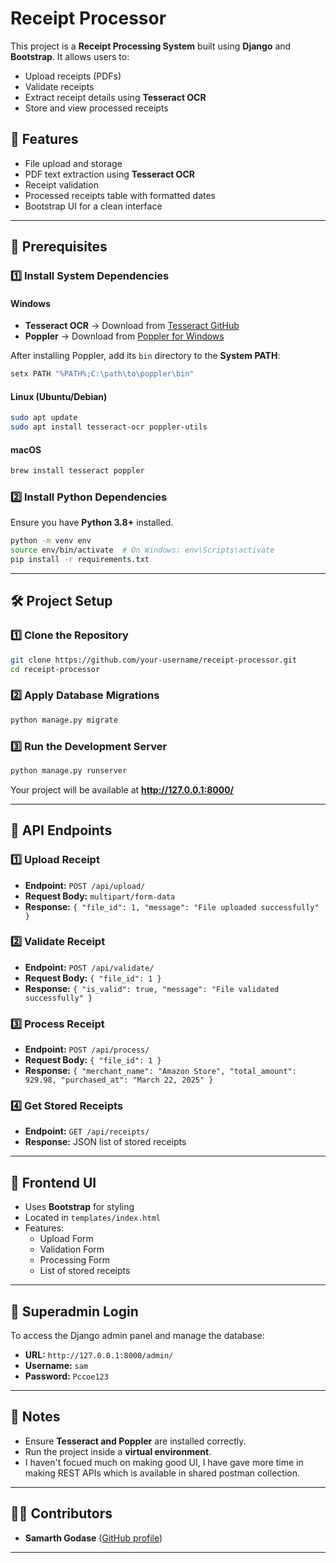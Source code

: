# Receipt Processor

This project is a **Receipt Processing System** built using **Django** and **Bootstrap**. It allows users to:
- Upload receipts (PDFs)
- Validate receipts
- Extract receipt details using **Tesseract OCR**
- Store and view processed receipts

## 🚀 Features
- File upload and storage
- PDF text extraction using **Tesseract OCR**
- Receipt validation
- Processed receipts table with formatted dates
- Bootstrap UI for a clean interface

---

## 📌 Prerequisites

### 1️⃣ Install System Dependencies
#### Windows
- **Tesseract OCR** → Download from [Tesseract GitHub](https://github.com/UB-Mannheim/tesseract/wiki)
- **Poppler** → Download from [Poppler for Windows](https://github.com/oschwartz10612/poppler-windows/releases)

After installing Poppler, add its `bin` directory to the **System PATH**:
```sh
setx PATH "%PATH%;C:\path\to\poppler\bin"
```

#### Linux (Ubuntu/Debian)
```sh
sudo apt update
sudo apt install tesseract-ocr poppler-utils
```

#### macOS
```sh
brew install tesseract poppler
```

### 2️⃣ Install Python Dependencies
Ensure you have **Python 3.8+** installed.

```sh
python -m venv env
source env/bin/activate  # On Windows: env\Scripts\activate
pip install -r requirements.txt
```

---

## 🛠️ Project Setup

### 1️⃣ Clone the Repository
```sh
git clone https://github.com/your-username/receipt-processor.git
cd receipt-processor
```

### 2️⃣ Apply Database Migrations
```sh
python manage.py migrate
```

### 3️⃣ Run the Development Server
```sh
python manage.py runserver
```

Your project will be available at **http://127.0.0.1:8000/**

---

## 📂 API Endpoints

### **1️⃣ Upload Receipt**
- **Endpoint:** `POST /api/upload/`
- **Request Body:** `multipart/form-data`
- **Response:** `{ "file_id": 1, "message": "File uploaded successfully" }`

### **2️⃣ Validate Receipt**
- **Endpoint:** `POST /api/validate/`
- **Request Body:** `{ "file_id": 1 }`
- **Response:** `{ "is_valid": true, "message": "File validated successfully" }`

### **3️⃣ Process Receipt**
- **Endpoint:** `POST /api/process/`
- **Request Body:** `{ "file_id": 1 }`
- **Response:** `{ "merchant_name": "Amazon Store", "total_amount": 929.98, "purchased_at": "March 22, 2025" }`

### **4️⃣ Get Stored Receipts**
- **Endpoint:** `GET /api/receipts/`
- **Response:** JSON list of stored receipts

---

## 🎨 Frontend UI
- Uses **Bootstrap** for styling
- Located in `templates/index.html`
- Features:
  - Upload Form
  - Validation Form
  - Processing Form
  - List of stored receipts

---

## 🔐 Superadmin Login
To access the Django admin panel and manage the database:

- **URL:** `http://127.0.0.1:8000/admin/`
- **Username:** `sam`
- **Password:** `Pccoe123`

---

## 🎯 Notes
- Ensure **Tesseract and Poppler** are installed correctly.
- Run the project inside a **virtual environment**.
- I haven't focued much on making good UI, I have gave more time in making REST APIs which is available in shared postman collection.

---

## 👨‍💻 Contributors
- **Samarth Godase** ([GitHub profile](https://github.com/samarth1011))

---
